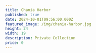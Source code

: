 ```yaml
---
title: Chania Harbor
published: true
date: 2024-10-01T09:56:00.000Z
featured_image: /img/chania-harbor.jpg
height: 24
width: 19
description: Private Collection
price: 0
---
```

